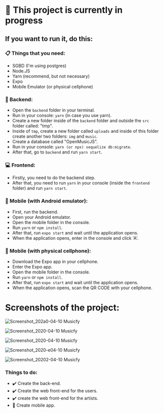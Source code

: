 # :hammer: This project is currently in progress

## If you want to run it, do this:

### :clipboard: Things that you need:

- SGBD (I'm using postgres)
- Node.JS
- Yarn (recommend, but not necessary)
- Expo
- Mobile Emulator (or physical cellphone)

### :file_folder: Backend:

- Open the `backend` folder in your terminal.
- Run in your console: `yarn` (in case you use yarn).
- Create a new folder inside of the `backend` folder and outside the `src` folder called: "tmp".
- Inside of `tmp`, create a new folder called `uploads` and inside of this folder
  create another two folders: `img` and `music`.
- Create a database called "OpenMusicJS".
- Run in your console: `yarn (or npx) sequelize db:migrate`.
- After that, go to `backend` and run `yarn start`.

### :computer: Frontend:

- Firstly, you need to do the backend step.
- After that, you need to run `yarn` in your console (inside the `frontend` folder) and run `yarn start`.

### :iphone: Mobile (with Android emulator):

- First, run the backend.
- Open your Android emulator.
- Open the mobile folder in the console.
- Run `yarn` or `npm install`.
- After that, run `expo start` and wait until the application opens.
- When the application opens, enter in the console and click 'A'.

### :iphone: Mobile (with physical cellphone):

- Download the Expo app in your cellphone.
- Enter the Expo app.
- Open the mobile folder in the console.
- Run `yarn` or `npm install`.
- After that, run `expo start` and wait until the application opens.
- When the application opens, scan the QR CODE with your cellphone.

# Screenshots of the project:

![Screenshot_202a0-04-10 Musicfy](https://user-images.githubusercontent.com/45046288/78963607-6c79e180-7ace-11ea-8efc-7c9dc42f5076.png)

![Screenshot_2020-04-10 Musicfy](https://user-images.githubusercontent.com/45046288/78963660-83b8cf00-7ace-11ea-8d4a-21acf824a073.jpg)

![Screenshot_2020-04-10 Musicfy](https://user-images.githubusercontent.com/45046288/78963672-8e736400-7ace-11ea-8344-5e122eac961c.png)

![Screenshot_2020-e04-10 Musicfy](https://user-images.githubusercontent.com/45046288/78963695-a1863400-7ace-11ea-88f8-64b3a3adc555.png)

![Screenshot_20202-04-10 Musicfy](https://user-images.githubusercontent.com/45046288/78963948-53bdfb80-7acf-11ea-8473-12414e4a574c.png)

### Things to do:

- :heavy_check_mark: Create the back-end.
- :heavy_check_mark: Create the web front-end for the users.
- :heavy_check_mark: create the web front-end for the artists.
- :hammer: Create mobile app.
